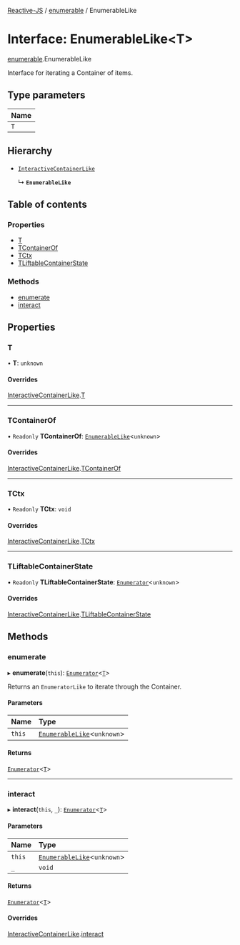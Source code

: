 [Reactive-JS](../README.md) / [enumerable](../modules/enumerable.md) / EnumerableLike

# Interface: EnumerableLike<T\>

[enumerable](../modules/enumerable.md).EnumerableLike

Interface for iterating a Container of items.

## Type parameters

| Name |
| :------ |
| `T` |

## Hierarchy

- [`InteractiveContainerLike`](interactiveContainer.InteractiveContainerLike.md)

  ↳ **`EnumerableLike`**

## Table of contents

### Properties

- [T](enumerable.EnumerableLike.md#t)
- [TContainerOf](enumerable.EnumerableLike.md#tcontainerof)
- [TCtx](enumerable.EnumerableLike.md#tctx)
- [TLiftableContainerState](enumerable.EnumerableLike.md#tliftablecontainerstate)

### Methods

- [enumerate](enumerable.EnumerableLike.md#enumerate)
- [interact](enumerable.EnumerableLike.md#interact)

## Properties

### T

• **T**: `unknown`

#### Overrides

[InteractiveContainerLike](interactiveContainer.InteractiveContainerLike.md).[T](interactiveContainer.InteractiveContainerLike.md#t)

___

### TContainerOf

• `Readonly` **TContainerOf**: [`EnumerableLike`](enumerable.EnumerableLike.md)<`unknown`\>

#### Overrides

[InteractiveContainerLike](interactiveContainer.InteractiveContainerLike.md).[TContainerOf](interactiveContainer.InteractiveContainerLike.md#tcontainerof)

___

### TCtx

• `Readonly` **TCtx**: `void`

#### Overrides

[InteractiveContainerLike](interactiveContainer.InteractiveContainerLike.md).[TCtx](interactiveContainer.InteractiveContainerLike.md#tctx)

___

### TLiftableContainerState

• `Readonly` **TLiftableContainerState**: [`Enumerator`](../classes/enumerator.Enumerator.md)<`unknown`\>

#### Overrides

[InteractiveContainerLike](interactiveContainer.InteractiveContainerLike.md).[TLiftableContainerState](interactiveContainer.InteractiveContainerLike.md#tliftablecontainerstate)

## Methods

### enumerate

▸ **enumerate**(`this`): [`Enumerator`](../classes/enumerator.Enumerator.md)<[`T`](enumerable.EnumerableLike.md#t)\>

Returns an `EnumeratorLike` to iterate through the Container.

#### Parameters

| Name | Type |
| :------ | :------ |
| `this` | [`EnumerableLike`](enumerable.EnumerableLike.md)<`unknown`\> |

#### Returns

[`Enumerator`](../classes/enumerator.Enumerator.md)<[`T`](enumerable.EnumerableLike.md#t)\>

___

### interact

▸ **interact**(`this`, `_`): [`Enumerator`](../classes/enumerator.Enumerator.md)<[`T`](enumerable.EnumerableLike.md#t)\>

#### Parameters

| Name | Type |
| :------ | :------ |
| `this` | [`EnumerableLike`](enumerable.EnumerableLike.md)<`unknown`\> |
| `_` | `void` |

#### Returns

[`Enumerator`](../classes/enumerator.Enumerator.md)<[`T`](enumerable.EnumerableLike.md#t)\>

#### Overrides

[InteractiveContainerLike](interactiveContainer.InteractiveContainerLike.md).[interact](interactiveContainer.InteractiveContainerLike.md#interact)
